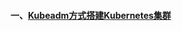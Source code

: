 #### 一、[Kubeadm方式搭建Kubernetes集群][1]


[1]: https://github.com/firechiang/kubernetes-study/tree/master/docs/cluster-build-kubeadm.md
